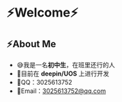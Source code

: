 # ⚡Welcome⚡
## ⚡About Me
- 😅我是一名**初中生**，在班里还行的人
- 💽目前在 **deepin/UOS** 上进行开发
- 💬QQ：3025613752
- 📧Email：3025613752@qq.com
